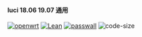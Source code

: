 #### luci 18.06 19.07 通用

[![openwrt](https://img.shields.io/badge/source-openwrt-magenta.svg?style=flat&logo=appveyor)](https://github.com/openwrt/openwrt) 
[![Lean](https://img.shields.io/badge/source-Lean-red.svg?style=flat&logo=appveyor)](https://github.com/coolsnowwolf/lede) 
[![passwall](https://img.shields.io/badge/passwall-xiaorouji-orange.svg?style=flat&logo=appveyor)](https://github.com/xiaorouji/openwrt-passwall) 
![code-size](https://img.shields.io/github/languages/code-size/connself/openwrt-packages?color=blueviolet)